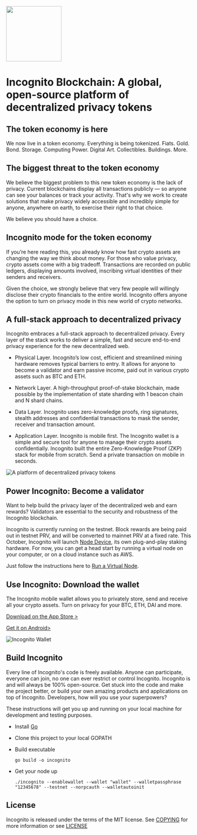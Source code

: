 <img src="https://i.postimg.cc/cLFjdyc3/incognito-app-logo.png" width="150">

# Incognito Blockchain: A global, open-source platform of decentralized privacy tokens

## The token economy is here

We now live in a token economy. Everything is being tokenized. Fiats. Gold. Bond. Storage. Computing Power. Digital Art. Collectibles. Buildings. More.

## The biggest threat to the token economy

We believe the biggest problem to this new token economy is the lack of privacy. Current blockchains display all transactions publicly — so anyone can see your balances or track your activity. That's why we work to create solutions that make privacy widely accessible and incredibly simple for anyone, anywhere on earth, to exercise their right to that choice.

We believe you should have a choice.

## Incognito mode for the token economy

If you’re here reading this, you already know how fast crypto assets are changing the way we think about money. For those who value privacy, crypto assets come with a big tradeoff. Transactions are recorded on public ledgers, displaying amounts involved, inscribing virtual identities of their senders and receivers.

Given the choice, we strongly believe that very few people will willingly disclose their crypto financials to the entire world. Incognito offers anyone the option to turn on privacy mode in this new world of crypto networks.

## A full-stack approach to decentralized privacy

Incognito embraces a full-stack approach to decentralized privacy. Every layer of the stack
works to deliver a simple, fast and secure end-to-end privacy experience for the new
decentralized web.

- Physical Layer. Incognito’s low cost, efficient and streamlined mining hardware
removes typical barriers to entry. It allows for anyone to become a validator and earn
passive income, paid out in various crypto assets such as BTC and ETH.

- Network Layer. A high-throughput proof-of-stake blockchain, made possible by the
implementation of state sharding with 1 beacon chain and N shard chains.

- Data Layer. Incognito uses zero-knowledge proofs, ring signatures, stealth addresses
and confidential transactions to mask the sender, receiver and transaction amount.

- Application Layer. Incognito is mobile first. The Incognito wallet is a simple and
secure tool for anyone to manage their crypto assets confidentially. Incognito built the
entire Zero-Knowledge Proof (ZKP) stack for mobile from scratch. Send a private
transaction on mobile in seconds.

![A platform of decentralized privacy tokens](https://i.postimg.cc/v8qwQnHT/image.png)

## Power Incognito: Become a validator

Want to help build the privacy layer of the decentralized web and earn rewards? Validators are essential to the security and robustness of the Incognito blockchain.

Incognito is currently running on the testnet. Block rewards are being paid out in testnet PRV, and will be converted to mainnet PRV at a fixed rate. This October, Incognito will launch [Node Device](https://incognito.org), its own plug-and-play staking hardware. For now, you can get a head start by running a virtual node on your computer, or on a cloud instance such as AWS.

Just follow the instructions here to [Run a Virtual Node](https://incognito.org/validator).

## Use Incognito: Download the wallet

The Incognito mobile wallet allows you to privately store, send and receive all your crypto assets. Turn on privacy for your BTC, ETH, DAI and more.

[Download on the App Store >](https://apps.apple.com/us/app/incognito-crypto-wallet/id1475631606?ls=1)

[Get it on Android>](https://play.google.com/store/apps/details?id=com.incognito.wallet)

![Incognito Wallet](https://i.postimg.cc/tJN0PBKG/image.png)

## Build Incognito

Every line of Incognito's code is freely available. Anyone can participate, everyone can join, no one can ever restrict or control Incognito. Incognito is and will always be 100% open-source. Get stuck into the code and make the project better, or build your own amazing products and applications on top of Incognito. Developers, how will you use your superpowers?

These instructions will get you up and running on your local machine for development and testing purposes.

- Install [Go](http://golang.org/doc/install)

- Clone this project to your local GOPATH

- Build executable

    ```shell
    go build -o incognito
    ```

- Get your node up

    ```shell
    ./incognito --enablewallet --wallet "wallet" --walletpassphrase "12345678" --testnet --norpcauth --walletautoinit
    ```

## License

Incognito is released under the terms of the MIT license. See [COPYING](https://github.com/incognitochain/incognito-chain/blob/master/COPYING) for more information or see [LICENSE](https://opensource.org/licenses/MIT)
